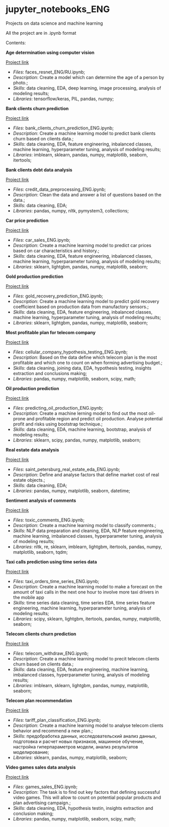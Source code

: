# jupyter_notebooks_ENG
Projects on data science and machine learning

All the project are in .ipynb format

Contents:

**Age determination using computer vision**

[Project link](https://github.com/nikitkuv/jupyter_notebooks/tree/main/%D0%9E%D0%BF%D1%80%D0%B5%D0%B4%D0%B5%D0%BB%D0%B5%D0%BD%D0%B8%D0%B5%20%D0%B2%D0%BE%D0%B7%D1%80%D0%B0%D1%81%D1%82%D0%B0%20%D0%BF%D0%BE%20%D1%84%D0%BE%D1%82%D0%BE)

   - *Files*: faces_resnet_ENG/RU.ipynb;
   - *Description*: Create a model which can determine the age of a person by photo.;
   - *Skills*: data cleaning, EDA, deep learning, image processing, analysis of modeling results;
   - *Libraries*: tensorflow/keras, PIL, pandas, numpy;



**Bank clients churn prediction**

[Project link](https://github.com/nikitkuv/jupyter_notebooks/tree/main/%D0%9F%D1%80%D0%BE%D0%B3%D0%BD%D0%BE%D0%B7%20%D0%BE%D1%82%D1%82%D0%BE%D0%BA%D0%B0%20%D0%BA%D0%BB%D0%B8%D0%B5%D0%BD%D1%82%D0%BE%D0%B2%20%D0%B1%D0%B0%D0%BD%D0%BA%D0%B0)

   - *Files*: bank_clients_churn_prediction_ENG.ipynb;
   - *Description*: Create a machine learning model to predict bank clients churn based on clients data.;
   - *Skills*: data cleaning, EDA, feature engineering, inbalanced classes, machine learning, hyperparameter tuning, analysis of modeling results;
   - *Libraries*: imblearn, sklearn, pandas, numpy, matplotlib, seaborn, itertools;



**Bank clients debt data analysis**

[Project link](https://github.com/nikitkuv/jupyter_notebooks/tree/main/%D0%98%D1%81%D1%81%D0%BB%D0%B5%D0%B4%D0%BE%D0%B2%D0%B0%D0%BD%D0%B8%D0%B5%20%D0%BD%D0%B0%D0%B4%D1%91%D0%B6%D0%BD%D0%BE%D1%81%D1%82%D0%B8%20%D0%B7%D0%B0%D1%91%D0%BC%D1%89%D0%B8%D0%BA%D0%BE%D0%B2)

   - *Files*: credit_data_preprocessing_ENG.ipynb;
   - *Description*: Clean the data and answer a list of questions based on the data.;
   - *Skills*: data cleaning, EDA;
   - *Libraries*: pandas, numpy, nltk, pymystem3, collections;



**Car price prediction**

[Project link](https://github.com/nikitkuv/jupyter_notebooks/tree/main/%D0%9E%D0%BF%D1%80%D0%B5%D0%B4%D0%B5%D0%BB%D0%B5%D0%BD%D0%B8%D0%B5%20%D1%81%D1%82%D0%BE%D0%B8%D0%BC%D0%BE%D1%81%D1%82%D0%B8%20%D0%B0%D0%B2%D1%82%D0%BE%D0%BC%D0%BE%D0%B1%D0%B8%D0%BB%D0%B5%D0%B9)

   - *Files*: car_sales_ENG.ipynb;
   - *Description*: Create a machine learning model to predict car prices based on car characteristics and history.;
   - *Skills*: data cleaning, EDA, feature engineering, inbalanced classes, machine learning, hyperparameter tuning, analysis of modeling results;
   - *Libraries*: sklearn, lightgbm, pandas, numpy, matplotlib, seaborn;



**Gold production prediction**

[Project link](https://github.com/nikitkuv/jupyter_notebooks/tree/main/%D0%9F%D1%80%D0%BE%D0%B3%D0%BD%D0%BE%D0%B7%20%D0%BA%D0%BE%D0%BD%D1%86%D0%B5%D0%BD%D1%82%D1%80%D0%B0%D1%86%D0%B8%D0%B8%20%D0%B7%D0%BE%D0%BB%D0%BE%D1%82%D0%B0)

   - *Files*: gold_recovery_prediction_ENG.ipynb;
   - *Description*: Create a machine learning model to predict gold recovery coefficient based on production data from manufactory sensors.;
   - *Skills*: data cleaning, EDA, feature engineering, inbalanced classes, machine learning, hyperparameter tuning, analysis of modeling results;
   - *Libraries*: sklearn, lightgbm, pandas, numpy, matplotlib, seaborn;



**Most profitable plan for telecom company**

[Project link](https://github.com/nikitkuv/jupyter_notebooks/tree/main/%D0%9E%D0%BF%D1%80%D0%B5%D0%B4%D0%B5%D0%BB%D0%B5%D0%BD%D0%B8%D0%B5%20%D0%BF%D0%B5%D1%80%D1%81%D0%BF%D0%B5%D0%BA%D1%82%D0%B8%D0%B2%D0%BD%D0%BE%D0%B3%D0%BE%20%D1%82%D0%B0%D1%80%D0%B8%D1%84%D0%B0%20%D0%B4%D0%BB%D1%8F%20%D1%82%D0%B5%D0%BB%D0%B5%D0%BA%D0%BE%D0%BC%20%D0%BA%D0%BE%D0%BC%D0%BF%D0%B0%D0%BD%D0%B8%D0%B8)

   - *Files*: cellular_company_hypothesis_testing_ENG.ipynb;
   - *Description*: Based on the data define which telecom plan is the most profitable and which one to count on when forming advertising budget.;
   - *Skills*: data cleaning, joining data, EDA, hypothesis testing, insights extraction and conclusions making;
   - *Libraries*: pandas, numpy, matplotlib, seaborn, scipy, math;



**Oil production prediction**

[Project link](https://github.com/nikitkuv/jupyter_notebooks/tree/main/%D0%9F%D1%80%D0%BE%D0%B3%D0%BD%D0%BE%D0%B7%20%D0%B4%D0%BE%D0%B1%D1%8B%D1%87%D0%B8%20%D0%BD%D0%B5%D1%84%D1%82%D0%B8)

   - *Files*: predicting_oil_production_ENG.ipynb;
   - *Description*: Create a machine lerning model to find out the most oil-prone and profitable region and predict oil production. Analyse potential profit and risks using bootstrap technique.;
   - *Skills*: data cleaning, EDA, machine learning, bootstrap, analysis of modeling results;
   - *Libraries*: sklearn, scipy, pandas, numpy, matplotlib, seaborn;



**Real estate data analysis**

[Project link](https://github.com/nikitkuv/jupyter_notebooks/tree/main/%D0%98%D1%81%D1%81%D0%BB%D0%B5%D0%B4%D0%BE%D0%B2%D0%B0%D0%BD%D0%B8%D0%B5%20%D0%BE%D0%B1%D1%8A%D1%8F%D0%B2%D0%BB%D0%B5%D0%BD%D0%B8%D0%B9%20%D0%BE%20%D0%BF%D1%80%D0%BE%D0%B4%D0%B0%D0%B6%D0%B5%20%D0%BA%D0%B2%D0%B0%D1%80%D1%82%D0%B8%D1%80)

   - *Files*: saint_petersburg_real_estate_eda_ENG.ipynb;
   - *Description*: Define and analyse factors that define market cost of real estate objects.;
   - *Skills*: data cleaning, EDA;
   - *Libraries*: pandas, numpy, matplotlib, seaborn, datetime;



**Sentiment analysis of comments**

[Project link](https://github.com/nikitkuv/jupyter_notebooks/tree/main/%D0%A1%D0%B5%D0%BD%D1%82%D0%B8%D0%BC%D0%B5%D0%BD%D1%82%D0%B0%D0%BD%D0%B0%D0%BB%D0%B8%D0%B7%20%D0%BA%D0%BE%D0%BC%D0%BC%D0%B5%D0%BD%D1%82%D0%B0%D1%80%D0%B8%D0%B5%D0%B2)

   - *Files*: toxic_comments_ENG.ipynb;
   - *Description*: Create a machine learning model to classify comments.;
   - *Skills*: NLP data preparation and cleaning, EDA, NLP feature engineering, machine learning, imbalanced classes, hyperparameter tuning, analysis of modeling results;
   - *Libraries*: nltk, re, sklearn, imblearn, lightgbm, itertools, pandas, numpy, matplotlib, seaborn, tqdm;



**Taxi calls prediction using time series data**

[Project link](https://github.com/nikitkuv/jupyter_notebooks/tree/main/%D0%9F%D1%80%D0%BE%D0%B3%D0%BD%D0%BE%D0%B7%20%D0%BA%D0%BE%D0%BB%D0%B8%D1%87%D0%B5%D1%81%D1%82%D0%B2%D0%B0%20%D0%B7%D0%B0%D0%BA%D0%B0%D0%B7%D0%BE%D0%B2%20%D1%82%D0%B0%D0%BA%D1%81%D0%B8)

   - *Files*: taxi_orders_time_series_ENG.ipynb;
   - *Description*: Create a machine learning model to make a forecast on the amount of taxi calls in the next one hour to involve more taxi drivers in the mobile app
   - *Skills*: time series data cleaning, time series EDA, time series feature engineering, machine learning, hyperparameter tuning, analysis of modeling results;
   - *Libraries*: scipy, sklearn, lightgbm, itertools, pandas, numpy, matplotlib, seaborn;



**Telecom clients churn prediction**

[Project link](https://github.com/nikitkuv/jupyter_notebooks/tree/main/%D0%9F%D1%80%D0%BE%D0%B3%D0%BD%D0%BE%D0%B7%20%D0%BE%D1%82%D1%82%D0%BE%D0%BA%D0%B0%20%D0%BA%D0%BB%D0%B8%D0%B5%D0%BD%D1%82%D0%BE%D0%B2%20%D0%BE%D0%BF%D0%B5%D1%80%D0%B0%D1%82%D0%BE%D1%80%D0%B0%20%D1%81%D0%B2%D1%8F%D0%B7%D0%B8)

   - *Files*: telecom_withdraw_ENG.ipynb;
   - *Description*: Create a machine learning model to precit telecom clients churn based on clients data.;
   - *Skills*: data cleaning, EDA, feature engineering, machine learning, imbalanced classes, hyperparameter tuning, analysis of modeling results;
   - *Libraries*: imblearn, sklearn, lightgbm, pandas, numpy, matplotlib, seaborn;



**Telecom plan recommendation**

[Project link](https://github.com/nikitkuv/jupyter_notebooks/tree/main/%D0%A0%D0%B5%D0%BA%D0%BE%D0%BC%D0%B5%D0%BD%D0%B4%D0%B0%D1%86%D0%B8%D1%8F%20%D1%82%D0%B0%D1%80%D0%B8%D1%84%D0%B0%20%D0%BC%D0%BE%D0%B1%D0%B8%D0%BB%D1%8C%D0%BD%D0%BE%D0%B9%20%D1%81%D0%B2%D1%8F%D0%B7%D0%B8)

   - *Files*: tariff_plan_classification_ENG.ipynb;
   - *Description*: Create a machine learning model to analyse telecom clients behavior and recommend a new plan.;
   - *Skills*: предобработка данных, исследовательский анализ данных, подготовка и расчет новых признаков, машинное обучение, настройка гиперпараметров модели, анализ результатов моделирование;
   - *Libraries*: sklearn, pandas, numpy, matplotlib, seaborn;



**Video games sales data analysis** 

[Project link](https://github.com/nikitkuv/jupyter_notebooks/tree/main/%D0%90%D0%BD%D0%B0%D0%BB%D0%B8%D0%B7%20%D0%B7%D0%B0%D0%BA%D0%BE%D0%BD%D0%BE%D0%BC%D0%B5%D1%80%D0%BD%D0%BE%D1%81%D1%82%D0%B5%D0%B9%20%D1%83%D1%81%D0%BF%D0%B5%D1%88%D0%BD%D0%BE%D1%81%D1%82%D0%B8%20%D0%B2%D0%B8%D0%B4%D0%B5%D0%BE%D0%B8%D0%B3%D1%80)

   - *Files*: games_sales_ENG.ipynb;
   - *Description*: The task is to find out key factors that defining successful video games. This will allow to count on potential popular products and plan advertising campaign.;
   - *Skills*: data cleaning, EDA, hypothesis testin, insights extraction and conclusion making;
   - *Libraries*: pandas, numpy, matplotlib, seaborn, scipy, math;



